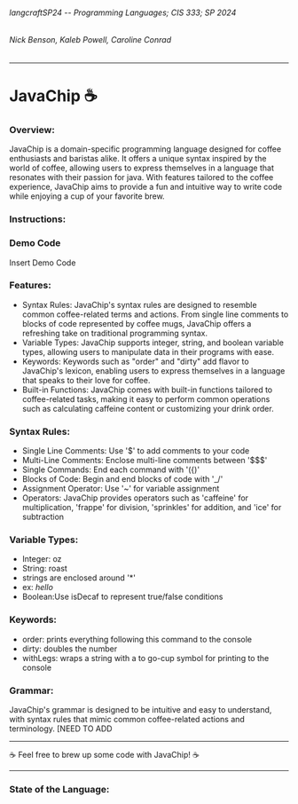 ###### langcraftSP24 -- Programming Languages; CIS 333; SP 2024
###### Nick Benson, Kaleb Powell, Caroline Conrad
---

# JavaChip ☕️


### Overview:
JavaChip is a domain-specific programming language designed for coffee enthusiasts and baristas alike. It offers a unique syntax inspired by the world of coffee, allowing users to express themselves in a language that resonates with their passion for java. With features tailored to the coffee experience, JavaChip aims to provide a fun and intuitive way to write code while enjoying a cup of your favorite brew.

### Instructions:

### Demo Code
Insert Demo Code

### Features:
- Syntax Rules: JavaChip's syntax rules are designed to resemble common coffee-related terms and actions. From single line comments to blocks of code represented by coffee mugs, JavaChip offers a refreshing take on traditional programming syntax.
- Variable Types: JavaChip supports integer, string, and boolean variable types, allowing users to manipulate data in their programs with ease.
- Keywords: Keywords such as "order" and "dirty" add flavor to JavaChip's lexicon, enabling users to express themselves in a language that speaks to their love for coffee.
- Built-in Functions: JavaChip comes with built-in functions tailored to coffee-related tasks, making it easy to perform common operations such as calculating caffeine content or customizing your drink order.
### Syntax Rules:
- Single Line Comments: Use '$' to add comments to your code
- Multi-Line Comments: Enclose multi-line comments between '$$$'
- Single Commands: End each command with '({)'
- Blocks of Code: Begin and end blocks of code with '\_/'
- Assignment Operator: Use '~' for variable assignment
- Operators: JavaChip provides operators such as 'caffeine' for multiplication, 'frappe' for division, 'sprinkles' for addition, and 'ice' for subtraction


### Variable Types:
- Integer: oz
- String: roast
-   strings are enclosed around '*'
-   ex: *hello*
- Boolean:Use isDecaf to represent true/false conditions

### Keywords:
- order: prints everything following this command to the console
- dirty: doubles the number
- withLegs: wraps a string with a to go-cup symbol for printing to the console 

### Grammar:
JavaChip's grammar is designed to be intuitive and easy to understand, with syntax rules that mimic common coffee-related actions and terminology.
[NEED TO ADD 
___
 ☕️ Feel free to brew up some code with JavaChip! ☕️
___
### State of the Language:
